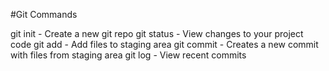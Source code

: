 #Git Commands

git init - Create a new git repo
git status - View changes to your project code
git add - Add files to staging area
git commit - Creates a new commit with files from staging area 
git log - View recent commits
